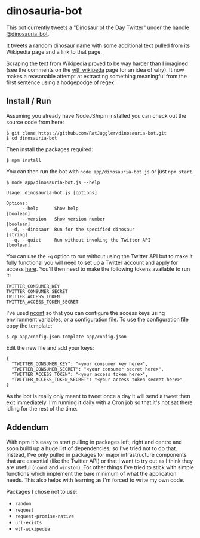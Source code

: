 # dinosauria-bot

This bot currently tweets a "Dinosaur of the Day Twitter" under the handle [@dinosauria_bot](https://twitter.com/dinosauria_bot).

It tweets a random dinosaur name with some additional text pulled from its Wikipedia page and a link to that page.

Scraping the text from Wikipedia proved to be way harder than I imagined (see the comments on the 
[wtf_wikipeda](https://github.com/spencermountain/wtf_wikipedia) page for an idea of why). It now makes a reasonable attempt at 
extracting something meaningful from the first sentence using a hodgepodge of regex.

## Install / Run

Assuming you already have NodeJS/npm installed you can check out the source code from here:
```
$ git clone https://github.com/RatJuggler/dinosauria-bot.git
$ cd dinosauria-bot
```
Then install the packages required:
```
$ npm install
```
You can then run the bot with `node app/dinosauria-bot.js` or just `npm start`.
```
$ node app/dinosauria-bot.js --help

Usage: dinosauria-bot.js [options]

Options:
      --help      Show help                                            [boolean]
      --version   Show version number                                  [boolean]
  -d, --dinosaur  Run for the specified dinosaur                        [string]
  -q, --quiet     Run without invoking the Twitter API                 [boolean]
```
You can use the `-q` option to run without using the Twitter API but to make it fully functional you will need to set up a Twitter
account and apply for access [here](https://developer.twitter.com/en/apply-for-access). You'll then need to make the following
tokens available to run it:
```
TWITTER_CONSUMER_KEY
TWITTER_CONSUMER_SECRET
TWITTER_ACCESS_TOKEN
TWITTER_ACCESS_TOKEN_SECRET
```
I've used [nconf](https://www.npmjs.com/package/nconf) so that you can configure the access keys using environment variables, or a 
configuration file. To use the configuration file copy the template:
```
$ cp app/config.json.template app/config.json
```
Edit the new file and add your keys:
```
{
  "TWITTER_CONSUMER_KEY": "<your consumer key here>",
  "TWITTER_CONSUMER_SECRET": "<your consumer secret here>",
  "TWITTER_ACCESS_TOKEN": "<your access token here>",
  "TWITTER_ACCESS_TOKEN_SECRET": "<your access token secret here>"
}
```
As the bot is really only meant to tweet once a day it will send a tweet then exit immediately. I'm running it daily with a Cron 
job so that it's not sat there idling for the rest of the time.

## Addendum

With npm it's easy to start pulling in packages left, right and centre and soon build up a huge list of dependencies, so I've tried 
not to do that. Instead, I've only pulled in packages for major infrastructure components that are essential (like the Twitter API) 
or that I want to try out as I think they are useful (`nconf` and `winston`). For other things I've tried to stick with simple 
functions which implement the bare minimum of what the application needs. This also helps with learning as I'm forced to write my 
own code.

Packages I chose not to use:

- `random`
- `request`
- `request-promise-native`
- `url-exists`
- `wtf-wikipedia`
